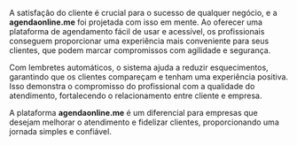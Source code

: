 A satisfação do cliente é crucial para o sucesso de qualquer negócio, e a **agendaonline.me** foi projetada com isso em mente. Ao oferecer uma plataforma de agendamento fácil de usar e acessível, os profissionais conseguem proporcionar uma experiência mais conveniente para seus clientes, que podem marcar compromissos com agilidade e segurança.

Com lembretes automáticos, o sistema ajuda a reduzir esquecimentos, garantindo que os clientes compareçam e tenham uma experiência positiva. Isso demonstra o compromisso do profissional com a qualidade do atendimento, fortalecendo o relacionamento entre cliente e empresa.

A plataforma **agendaonline.me** é um diferencial para empresas que desejam melhorar o atendimento e fidelizar clientes, proporcionando uma jornada simples e confiável.